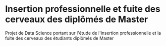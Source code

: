 # Insertion professionnelle et fuite des cerveaux des diplômés de Master
Projet de Data Science portant sur l'étude de l'insertion professionnelle et la fuite des cerveaux des étudiants diplômés de Master

